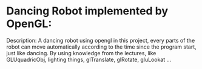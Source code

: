 # Dancing Robot implemented by OpenGL:
Description:
      A dancing robot using opengl in this project, every parts of the robot can move automatically according to the time since the program start, just like dancing. By using knowledge from the lectures, like GLUquadricObj, lighting things, glTranslate, glRotate, gluLookat ...
